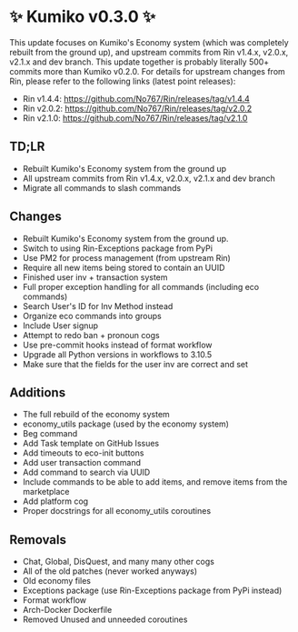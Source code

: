 # ✨ Kumiko v0.3.0 ✨

This update focuses on Kumiko's Economy system (which was completely rebuilt from the ground up), and upstream commits from Rin v1.4.x, v2.0.x, v2.1.x and dev branch. This update together is probably literally 500+ commits more than Kumiko v0.2.0. For details for upstream changes from Rin, please refer to the following links (latest point releases):

- Rin v1.4.4: https://github.com/No767/Rin/releases/tag/v1.4.4
- Rin v2.0.2: https://github.com/No767/Rin/releases/tag/v2.0.2
- Rin v2.1.0: https://github.com/No767/Rin/releases/tag/v2.1.0

## TD;LR

- Rebuilt Kumiko's Economy system from the ground up
- All upstream commits from Rin v1.4.x, v2.0.x, v2.1.x and dev branch
- Migrate all commands to slash commands

## Changes

- Rebuilt Kumiko's Economy system from the ground up.
- Switch to using Rin-Exceptions package from PyPi
- Use PM2 for process management (from upstream Rin)
- Require all new items being stored to contain an UUID
- Finished user inv + transaction system
- Full proper exception handling for all commands (including eco commands)
- Search User's ID for Inv Method instead
- Organize eco commands into groups
- Include User signup
- Attempt to redo ban + pronoun cogs
- Use pre-commit hooks instead of format workflow
- Upgrade all Python versions in workflows to 3.10.5
- Make sure that the fields for the user inv are correct and set

## Additions
- The full rebuild of the economy system
- economy_utils package (used by the economy system)
- Beg command
- Add Task template on GitHub Issues
- Add timeouts to eco-init buttons
- Add user transaction command
- Add command to search via UUID
- Include commands to be able to add items, and remove items from the marketplace
- Add platform cog
- Proper docstrings for all economy_utils coroutines

## Removals

- Chat, Global, DisQuest, and many many other cogs
- All of the old patches (never worked anyways)
- Old economy files
- Exceptions package (use Rin-Exceptions package from PyPi instead)
- Format workflow
- Arch-Docker Dockerfile
- Removed Unused and unneeded coroutines
